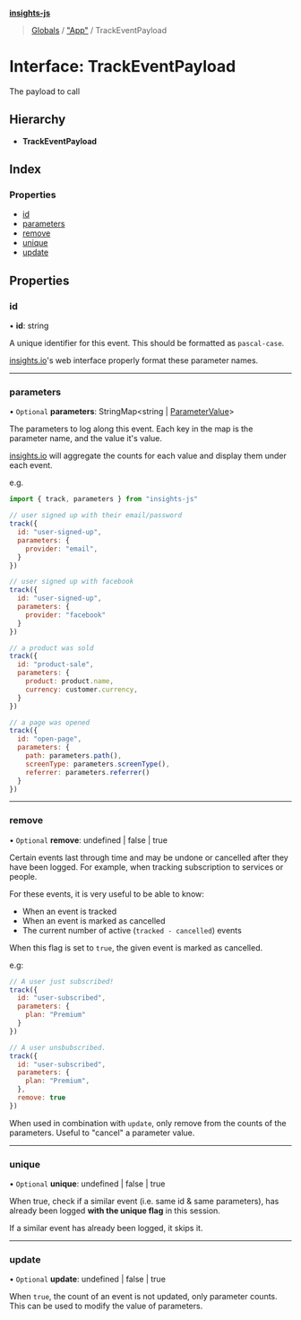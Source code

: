 **[insights-js](../README.md)**

> [Globals](../globals.md) / ["App"](../modules/_app_.md) / TrackEventPayload

# Interface: TrackEventPayload

The payload to call

## Hierarchy

* **TrackEventPayload**

## Index

### Properties

* [id](_app_.trackeventpayload.md#id)
* [parameters](_app_.trackeventpayload.md#parameters)
* [remove](_app_.trackeventpayload.md#remove)
* [unique](_app_.trackeventpayload.md#unique)
* [update](_app_.trackeventpayload.md#update)

## Properties

### id

•  **id**: string

A unique identifier for this event.
This should be formatted as `pascal-case`.

[insights.io](https://insights.io)'s web interface properly format these parameter names.

___

### parameters

• `Optional` **parameters**: StringMap<string \| [ParameterValue](_app_.parametervalue.md)\>

The parameters to log along this event.
Each key in the map is the parameter name, and the value it's value.

[insights.io](https://insights.io) will aggregate the counts for each value and display them under each event.

e.g.
```js
import { track, parameters } from "insights-js"

// user signed up with their email/password
track({
  id: "user-signed-up",
  parameters: {
    provider: "email",
  }
})

// user signed up with facebook
track({
  id: "user-signed-up",
  parameters: {
    provider: "facebook"
  }
})

// a product was sold
track({
  id: "product-sale",
  parameters: {
    product: product.name,
    currency: customer.currency,
  }
})

// a page was opened
track({
  id: "open-page",
  parameters: {
    path: parameters.path(),
    screenType: parameters.screenType(),
    referrer: parameters.referrer()
  }
})
```

___

### remove

• `Optional` **remove**: undefined \| false \| true

Certain events last through time and may be undone or cancelled after they have been logged.
For example, when tracking subscription to services or people.

For these events, it is very useful to be able to know:

- When an event is tracked
- When an event is marked as cancelled
- The current number of active (`tracked - cancelled`) events

When this flag is set to `true`, the given event is marked as cancelled.

e.g:
```js
// A user just subscribed!
track({
  id: "user-subscribed",
  parameters: {
    plan: "Premium"
  }
})

// A user unsbubscribed.
track({
  id: "user-subscribed",
  parameters: {
    plan: "Premium",
  },
  remove: true
})
```

When used in combination with `update`, only remove from the counts of the parameters.
Useful to "cancel" a parameter value.

___

### unique

• `Optional` **unique**: undefined \| false \| true

When true, check if a similar event (i.e. same id & same parameters),
has already been logged **with the unique flag** in this session.

If a similar event has already been logged, it skips it.

___

### update

• `Optional` **update**: undefined \| false \| true

When `true`, the count of an event is not updated, only parameter counts.
This can be used to modify the value of parameters.
